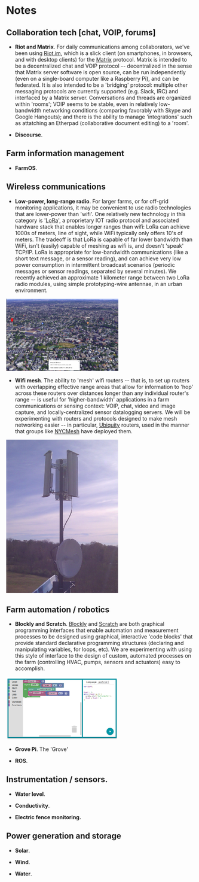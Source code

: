 
# Notes 
<!--<img src="resources/profile_pic.png" id="profile_pic"/>-->

## Collaboration tech [chat, VOIP, forums] 

- **Riot and Matrix**. For daily communications among collaborators, we've been using [Riot.im](http://riot.im), which is a slick client (on smartphones, in browsers, and with desktop clients) for the [Matrix](http://matrix.org) protocol.  Matrix is intended to be a decentralized chat and VOIP protocol -- decentralized in the sense that Matrix server software is open source, can be run independently (even on a single-board computer like a Raspberry Pi), and can be federated.  It is also intended to be a 'bridging' protocol:  multiple other messaging protocols are currently supported (e.g. Slack, IRC) and interfaced by a Matrix server. Conversations and threads are organized within 'rooms'; VOIP seems to be stable, even in relatively low-bandwidth networking conditions (comparing favorably with Skype and Google Hangouts); and there is the ability to manage 'integrations' such as attatching an Etherpad (collaborative document editing) to a 'room'.

- **Discourse**.

## Farm information management

- **FarmOS**.

## Wireless communications

- **Low-power, long-range radio**. For larger farms, or for off-grid monitoring applications, it may be convenient to use radio technologies that are lower-power than 'wifi'.  One relatively new technology in this category is '[LoRa](https://www.digikey.com/en/articles/techzone/2016/nov/lorawan-part-1-15-km-wireless-10-year-battery-life-iot)', a proprietary IOT radio protocol and associated hardware stack that enables longer ranges than wifi:  LoRa can achieve 1000s of meters, line of sight, while WiFi typically only offers 10's of meters.  The tradeoff is that LoRa is capable of far lower bandwidth than WiFi, isn't (easily) capable of meshing as wifi is, and doesn't 'speak' TCP/IP.  LoRa is appropriate for low-bandwidth communications (like a short text message, or a sensor reading), and can achieve very low power consumption in intermittent broadcast scenarios (periodic messages or sensor readings, separated by several minutes). We recently achieved an approximate 1 kilometer range between two LoRa radio modules, using simple prototyping-wire antennae, in an urban environment.

<a href="resources/lora_test.png"><img src="resources/lora_test.png" width=300></a>

- **Wifi mesh**. The ability to 'mesh' wifi routers -- that is, to set up routers with overlapping effective range areas that allow for information to 'hop' across these routers over distances longer than any individual router's range -- is useful for 'higher-bandwidth' applications in a farm communications or sensing context:  VOIP, chat, video and image capture, and locally-centralized sensor datalogging servers.  We will be experimenting with routers and protocols designed to make mesh networking easier -- in particular, [Ubiquity](https://www.ubnt.com/products/#default) routers, used in the manner that groups like [NYCMesh](https://nycmesh.net) have deployed them. 

<a href="resources/ubiquity.png"><img src="resources/ubiquity.png" width=300></a>

## Farm automation / robotics

- **Blockly and Scratch**.  [Blockly](https://developers.google.com/blockly/) and [Scratch](https://scratch.mit.edu/) are both graphical programming interfaces that enable automation and measurement processes to be designed using graphical, interactive 'code blocks' that provide standard declarative programming structures (declaring and manipulating variables, for loops, etc).  We are experimenting with using this style of interface to the design of custom, automated processes on the farm (controlling HVAC, pumps, sensors and actuators) easy to accomplish.

<a href="resources/blockly.png"><img src="resources/blockly.png" width=300></a>

- **Grove Pi**.  The 'Grove' 

- **ROS**.

## Instrumentation / sensors.

- **Water level**.

- **Conductivity**.

- **Electric fence monitoring.**

## Power generation and storage

- **Solar**.

- **Wind**.

- **Water**.





<!--
**[Blockchain 001](blockchain1.html)**. Thoughts on how and whether the blockchain enhances autonomy and solidarity.  

#**[Blockchain 002](blockchain1.html)**. How to use the blockchain in particular applications. 
-->
